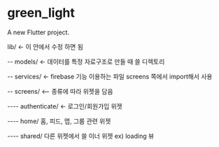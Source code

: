 # green_light

A new Flutter project.

lib/ <- 이 안에서 수정 하면 됨

-- models/ <- 데이터를 특정 자료구조로 만들 때 쓸 디렉토리

-- services/ <- firebase 기능 이용하는 파일 screens 쪽에서 import해서 사용

-- screens/ <-- 종류에 따라 위젯을 담음

---- authenticate/ <- 로그인/회원가입 위젯

---- home/ 홈, 피드, 맵, 그룹 관련 위젯

---- shared/ 다른 위젯에서 쓸 이너 위젯 ex) loading 뷰
